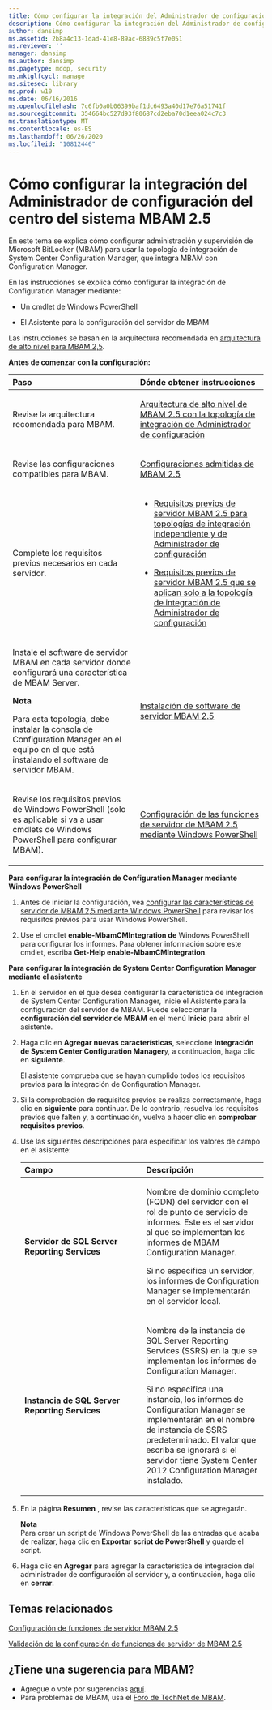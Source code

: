 ```yaml
---
title: Cómo configurar la integración del Administrador de configuración del centro del sistema MBAM 2.5
description: Cómo configurar la integración del Administrador de configuración del centro del sistema MBAM 2.5
author: dansimp
ms.assetid: 2b8a4c13-1dad-41e8-89ac-6889c5f7e051
ms.reviewer: ''
manager: dansimp
ms.author: dansimp
ms.pagetype: mdop, security
ms.mktglfcycl: manage
ms.sitesec: library
ms.prod: w10
ms.date: 06/16/2016
ms.openlocfilehash: 7c6fb0a0b06399baf1dc6493a40d17e76a51741f
ms.sourcegitcommit: 354664bc527d93f80687cd2eba70d1eea024c7c3
ms.translationtype: MT
ms.contentlocale: es-ES
ms.lasthandoff: 06/26/2020
ms.locfileid: "10812446"
---
```

# Cómo configurar la integración del Administrador de configuración del centro del sistema MBAM 2.5


En este tema se explica cómo configurar administración y supervisión de Microsoft BitLocker (MBAM) para usar la topología de integración de System Center Configuration Manager, que integra MBAM con Configuration Manager.

En las instrucciones se explica cómo configurar la integración de Configuration Manager mediante:

-   Un cmdlet de Windows PowerShell

-   El Asistente para la configuración del servidor de MBAM

Las instrucciones se basan en la arquitectura recomendada en [arquitectura de alto nivel para MBAM 2,5](high-level-architecture-for-mbam-25.md).

**Antes de comenzar con la configuración:**

<table>
<colgroup>
<col width="50%" />
<col width="50%" />
</colgroup>
<thead>
<tr class="header">
<th align="left">Paso</th>
<th align="left">Dónde obtener instrucciones</th>
</tr>
</thead>
<tbody>
<tr class="odd">
<td align="left"><p>Revise la arquitectura recomendada para MBAM.</p></td>
<td align="left"><p><a href="high-level-architecture-of-mbam-25-with-configuration-manager-integration-topology.md" data-raw-source="[High-Level Architecture of MBAM 2.5 with Configuration Manager Integration Topology](high-level-architecture-of-mbam-25-with-configuration-manager-integration-topology.md)">Arquitectura de alto nivel de MBAM 2.5 con la topología de integración de Administrador de configuración</a></p></td>
</tr>
<tr class="even">
<td align="left"><p>Revise las configuraciones compatibles para MBAM.</p></td>
<td align="left"><p><a href="mbam-25-supported-configurations.md" data-raw-source="[MBAM 2.5 Supported Configurations](mbam-25-supported-configurations.md)">Configuraciones admitidas de MBAM 2.5</a></p></td>
</tr>
<tr class="odd">
<td align="left"><p>Complete los requisitos previos necesarios en cada servidor.</p></td>
<td align="left"><ul>
<li><p><a href="mbam-25-server-prerequisites-for-stand-alone-and-configuration-manager-integration-topologies.md" data-raw-source="[MBAM 2.5 Server Prerequisites for Stand-alone and Configuration Manager Integration Topologies](mbam-25-server-prerequisites-for-stand-alone-and-configuration-manager-integration-topologies.md)">Requisitos previos de servidor MBAM 2.5 para topologías de integración independiente y de Administrador de configuración</a></p></li>
<li><p><a href="mbam-25-server-prerequisites-that-apply-only-to-the-configuration-manager-integration-topology.md" data-raw-source="[MBAM 2.5 Server Prerequisites that Apply Only to the Configuration Manager Integration Topology](mbam-25-server-prerequisites-that-apply-only-to-the-configuration-manager-integration-topology.md)">Requisitos previos de servidor MBAM 2.5 que se aplican solo a la topología de integración de Administrador de configuración</a></p></li>
</ul></td>
</tr>
<tr class="even">
<td align="left"><p>Instale el software de servidor MBAM en cada servidor donde configurará una característica de MBAM Server.</p>
<div class="alert">
<strong>Nota</strong><br/><p>Para esta topología, debe instalar la consola de Configuration Manager en el equipo en el que está instalando el software de servidor MBAM.</p>
</div>
<div>

</div></td>
<td align="left"><p><a href="installing-the-mbam-25-server-software.md" data-raw-source="[Installing the MBAM 2.5 Server Software](installing-the-mbam-25-server-software.md)">Instalación de software de servidor MBAM 2.5</a></p></td>
</tr>
<tr class="odd">
<td align="left"><p>Revise los requisitos previos de Windows PowerShell (solo es aplicable si va a usar cmdlets de Windows PowerShell para configurar MBAM).</p></td>
<td align="left"><p><a href="configuring-mbam-25-server-features-by-using-windows-powershell.md" data-raw-source="[Configuring MBAM 2.5 Server Features by Using Windows PowerShell](configuring-mbam-25-server-features-by-using-windows-powershell.md)">Configuración de las funciones de servidor de MBAM 2.5 mediante Windows PowerShell</a></p></td>
</tr>
</tbody>
</table>



**Para configurar la integración de Configuration Manager mediante Windows PowerShell**

1.  Antes de iniciar la configuración, vea [configurar las características de servidor de MBAM 2,5 mediante Windows PowerShell](configuring-mbam-25-server-features-by-using-windows-powershell.md) para revisar los requisitos previos para usar Windows PowerShell.

2.  Use el cmdlet **enable-MbamCMIntegration de** Windows PowerShell para configurar los informes. Para obtener información sobre este cmdlet, escriba **Get-Help enable-MbamCMIntegration**.

**Para configurar la integración de System Center Configuration Manager mediante el asistente**

1.  En el servidor en el que desea configurar la característica de integración de System Center Configuration Manager, inicie el Asistente para la configuración del servidor de MBAM. Puede seleccionar la **configuración del servidor de MBAM** en el menú **Inicio** para abrir el asistente.

2.  Haga clic en **Agregar nuevas características**, seleccione **integración de System Center Configuration Manager**y, a continuación, haga clic en **siguiente**.

    El asistente comprueba que se hayan cumplido todos los requisitos previos para la integración de Configuration Manager.

3.  Si la comprobación de requisitos previos se realiza correctamente, haga clic en **siguiente** para continuar. De lo contrario, resuelva los requisitos previos que falten y, a continuación, vuelva a hacer clic en **comprobar requisitos previos**.

4.  Use las siguientes descripciones para especificar los valores de campo en el asistente:

    <table>
    <colgroup>
    <col width="50%" />
    <col width="50%" />
    </colgroup>
    <thead>
    <tr class="header">
    <th align="left">Campo</th>
    <th align="left">Descripción</th>
    </tr>
    </thead>
    <tbody>
    <tr class="odd">
    <td align="left"><p><strong>Servidor de SQL Server Reporting Services</strong></p></td>
    <td align="left"><p>Nombre de dominio completo (FQDN) del servidor con el rol de punto de servicio de informes. Este es el servidor al que se implementan los informes de MBAM Configuration Manager.</p>
    <p>Si no especifica un servidor, los informes de Configuration Manager se implementarán en el servidor local.</p></td>
    </tr>
    <tr class="even">
    <td align="left"><p><strong>Instancia de SQL Server Reporting Services</strong></p></td>
    <td align="left"><p>Nombre de la instancia de SQL Server Reporting Services (SSRS) en la que se implementan los informes de Configuration Manager.</p>
    <p>Si no especifica una instancia, los informes de Configuration Manager se implementarán en el nombre de instancia de SSRS predeterminado. El valor que escriba se ignorará si el servidor tiene System Center 2012 Configuration Manager instalado.</p></td>
    </tr>
    </tbody>
    </table>



5.  En la página **Resumen** , revise las características que se agregarán.

    **Nota**  
    Para crear un script de Windows PowerShell de las entradas que acaba de realizar, haga clic en **Exportar script de PowerShell** y guarde el script.



6.  Haga clic en **Agregar** para agregar la característica de integración del administrador de configuración al servidor y, a continuación, haga clic en **cerrar**.



## Temas relacionados


[Configuración de funciones de servidor MBAM 2.5](configuring-the-mbam-25-server-features.md)

[Validación de la configuración de funciones de servidor de MBAM 2.5](validating-the-mbam-25-server-feature-configuration.md)


## ¿Tiene una sugerencia para MBAM?
- Agregue o vote por sugerencias [aquí](http://mbam.uservoice.com/forums/268571-microsoft-bitlocker-administration-and-monitoring). 
- Para problemas de MBAM, usa el [Foro de TechNet de MBAM](https://social.technet.microsoft.com/Forums/home?forum=mdopmbam).






